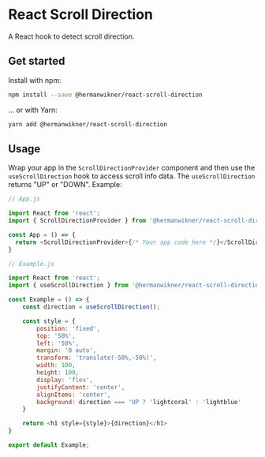 # React Scroll Direction

A React hook to detect scroll direction.

## Get started

Install with npm:

```bash
npm install --save @hermanwikner/react-scroll-direction
```

… or with Yarn:

```bash
yarn add @hermanwikner/react-scroll-direction
```

## Usage

Wrap your app in the `ScrollDirectionProvider` component and then use the `useScrollDirection` hook
to access scroll info data. The `useScrollDirection` returns "UP" or "DOWN". Example:

```js
// App.js

import React from 'react';
import { ScrollDirectionProvider } from '@hermanwikner/react-scroll-direction';

const App = () => {
  return <ScrollDirectionProvider>{/* Your app code here */}</ScrollDirectionProvider>;
}
```

```js
// Example.js

import React from 'react';
import { useScrollDirection } from '@hermanwikner/react-scroll-direction';

const Example = () => {
    const direction = useScrollDirection();

    const style = {
        position: 'fixed',
        top: '50%',
        left: '50%',
        margin: '0 auto',
        transform: 'translate(-50%,-50%)',
        width: 100,
        height: 100,
        display: 'flex',
        justifyContent: 'center',
        alignItems: 'center',
        background: direction === 'UP ? 'lightcoral' : 'lightblue'
    }

    return <h1 style={style}>{direction}</h1>
}

export default Example;
```
